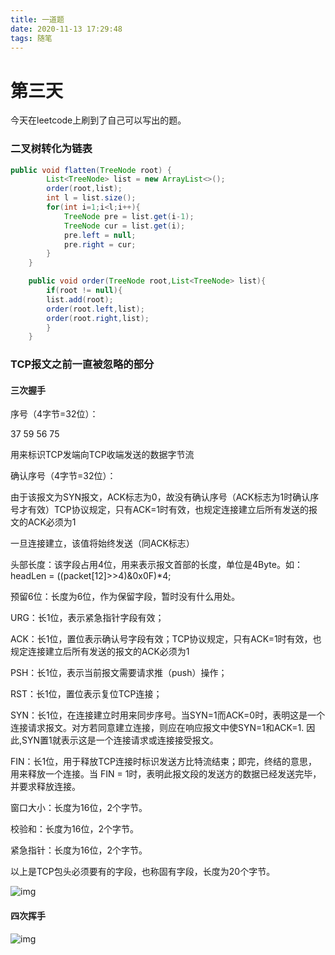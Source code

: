 ```yaml
---
title: 一道题
date: 2020-11-13 17:29:48
tags: 随笔
---
```


# 第三天

今天在leetcode上刷到了自己可以写出的题。

###  二叉树转化为链表

~~~java
public void flatten(TreeNode root) {
        List<TreeNode> list = new ArrayList<>();
        order(root,list);
        int l = list.size();
        for(int i=1;i<l;i++){
            TreeNode pre = list.get(i-1);
            TreeNode cur = list.get(i);
            pre.left = null;
            pre.right = cur;
        }
    }

    public void order(TreeNode root,List<TreeNode> list){
        if(root != null){
        list.add(root);
        order(root.left,list);
        order(root.right,list);
        }
    }
~~~

###  TCP报文之前一直被忽略的部分

#### 三次握手

序号（4字节=32位）：

  37 59 56 75

  用来标识TCP发端向TCP收端发送的数据字节流

确认序号（4字节=32位）：

  由于该报文为SYN报文，ACK标志为0，故没有确认序号（ACK标志为1时确认序号才有效）TCP协议规定，只有ACK=1时有效，也规定连接建立后所有发送的报文的ACK必须为1

  一旦连接建立，该值将始终发送（同ACK标志）

头部长度：该字段占用4位，用来表示报文首部的长度，单位是4Byte。如：headLen = ((packet[12]>>4)&0x0F)*4;

预留6位：长度为6位，作为保留字段，暂时没有什么用处。

 

URG：长1位，表示紧急指针字段有效；

ACK：长1位，置位表示确认号字段有效；TCP协议规定，只有ACK=1时有效，也规定连接建立后所有发送的报文的ACK必须为1

PSH：长1位，表示当前报文需要请求推（push）操作；

RST：长1位，置位表示复位TCP连接；

SYN：长1位，在连接建立时用来同步序号。当SYN=1而ACK=0时，表明这是一个连接请求报文。对方若同意建立连接，则应在响应报文中使SYN=1和ACK=1. 因此,SYN置1就表示这是一个连接请求或连接接受报文。

FIN：长1位，用于释放TCP连接时标识发送方比特流结束；即完，终结的意思， 用来释放一个连接。当 FIN = 1时，表明此报文段的发送方的数据已经发送完毕，并要求释放连接。

窗口大小：长度为16位，2个字节。

校验和：长度为16位，2个字节。

紧急指针：长度为16位，2个字节。

以上是TCP包头必须要有的字段，也称固有字段，长度为20个字节。

 ![img](https://images2015.cnblogs.com/blog/964016/201608/964016-20160829221352886-141830767.png) 

#### 四次挥手

 ![img](https://images2015.cnblogs.com/blog/964016/201608/964016-20160829222234683-593863018.png) 